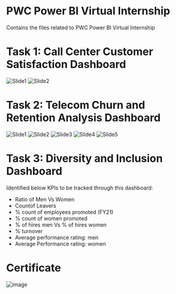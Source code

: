 # PWC Power BI Virtual Internship
Contains the files related to PWC Power BI Virtual Internship


# Task 1: Call Center Customer Satisfaction Dashboard

![Slide1](https://user-images.githubusercontent.com/73750698/140871061-2d1fbfc5-60aa-4dda-864e-47f6d885568d.JPG)
![Slide2](https://user-images.githubusercontent.com/73750698/140871082-ae0ea4dd-f945-4cbd-9881-499b54a29761.JPG)

# Task 2: Telecom Churn and Retention Analysis Dashboard
![Slide1](https://user-images.githubusercontent.com/73750698/141056519-555c9d1b-3f80-478a-bc10-78134ff801a3.JPG)
![Slide2](https://user-images.githubusercontent.com/73750698/141056588-d78f0d93-b8c9-44a6-826a-3edaddb7487e.JPG)
![Slide3](https://user-images.githubusercontent.com/73750698/141056600-3dbde09e-09f0-431b-b743-b9acb1097dcd.JPG)
![Slide4](https://user-images.githubusercontent.com/73750698/141056609-14ed729c-68ce-4b70-8530-77c25156e4e9.JPG)
![Slide5](https://user-images.githubusercontent.com/73750698/141056613-a1b9f889-b720-412d-9785-cb19416d16bb.JPG)


# Task 3: Diversity and Inclusion Dashboard
Identified below KPIs to be tracked through this dashboard:
* Ratio of Men Vs Women
* Countof Leavers
* % count of employees promoted (FY21)
* % count of women promoted
* % of hires men Vs % of hires women
* % turnover 
* Average performance rating: men
* Average Performance rating: women




# Certificate
![image](https://user-images.githubusercontent.com/73750698/143224758-e8b5c8cd-66b8-482c-bcdb-48ce4e86903b.png)
